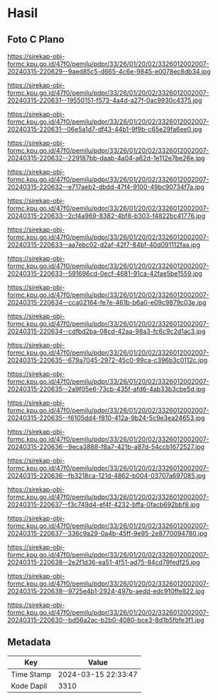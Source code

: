 # Hasil

## Foto C Plano

https://sirekap-obj-formc.kpu.go.id/47f0/pemilu/pdpr/33/26/01/20/02/3326012002007-20240315-220629--9aed85c5-d665-4c6e-9845-e0078ec8db34.jpg

https://sirekap-obj-formc.kpu.go.id/47f0/pemilu/pdpr/33/26/01/20/02/3326012002007-20240315-220631--19550151-f573-4a4d-a27f-0ac9930c4375.jpg

https://sirekap-obj-formc.kpu.go.id/47f0/pemilu/pdpr/33/26/01/20/02/3326012002007-20240315-220631--06e5a1d7-df43-44b1-9f9b-c65e29fa6ee0.jpg

https://sirekap-obj-formc.kpu.go.id/47f0/pemilu/pdpr/33/26/01/20/02/3326012002007-20240315-220632--229187bb-daab-4a04-a62d-1e112e7be26e.jpg

https://sirekap-obj-formc.kpu.go.id/47f0/pemilu/pdpr/33/26/01/20/02/3326012002007-20240315-220632--e717aeb2-dbdd-47f4-9100-49bc90734f7a.jpg

https://sirekap-obj-formc.kpu.go.id/47f0/pemilu/pdpr/33/26/01/20/02/3326012002007-20240315-220633--2cf4a969-8382-4bf8-b303-f4822bc41776.jpg

https://sirekap-obj-formc.kpu.go.id/47f0/pemilu/pdpr/33/26/01/20/02/3326012002007-20240315-220633--aa7ebc02-d2af-42f7-84bf-40d091112faa.jpg

https://sirekap-obj-formc.kpu.go.id/47f0/pemilu/pdpr/33/26/01/20/02/3326012002007-20240315-220633--591696cd-0ecf-4681-91ca-42fae5be1559.jpg

https://sirekap-obj-formc.kpu.go.id/47f0/pemilu/pdpr/33/26/01/20/02/3326012002007-20240315-220634--cca02164-fe7e-461b-b6a0-e09c9879c03e.jpg

https://sirekap-obj-formc.kpu.go.id/47f0/pemilu/pdpr/33/26/01/20/02/3326012002007-20240315-220634--cdfbd2ba-08cd-42aa-98a3-fc6c9c2d1ac3.jpg

https://sirekap-obj-formc.kpu.go.id/47f0/pemilu/pdpr/33/26/01/20/02/3326012002007-20240315-220635--679a7045-2972-45c0-99ca-c396b3c0112c.jpg

https://sirekap-obj-formc.kpu.go.id/47f0/pemilu/pdpr/33/26/01/20/02/3326012002007-20240315-220635--2a9f05e6-73cb-435f-afd6-4ab33b3cbe5d.jpg

https://sirekap-obj-formc.kpu.go.id/47f0/pemilu/pdpr/33/26/01/20/02/3326012002007-20240315-220635--f6105dd4-f810-412a-9b24-5c9e3ea24653.jpg

https://sirekap-obj-formc.kpu.go.id/47f0/pemilu/pdpr/33/26/01/20/02/3326012002007-20240315-220636--9eca3888-f8a7-421b-a87d-54ccb1672527.jpg

https://sirekap-obj-formc.kpu.go.id/47f0/pemilu/pdpr/33/26/01/20/02/3326012002007-20240315-220636--fb3218ca-121d-4862-b004-03707a697085.jpg

https://sirekap-obj-formc.kpu.go.id/47f0/pemilu/pdpr/33/26/01/20/02/3326012002007-20240315-220637--f3c749d4-ef4f-4232-bffa-0facb692bbf8.jpg

https://sirekap-obj-formc.kpu.go.id/47f0/pemilu/pdpr/33/26/01/20/02/3326012002007-20240315-220637--336c9a29-0a4b-45ff-9e95-2e8770094780.jpg

https://sirekap-obj-formc.kpu.go.id/47f0/pemilu/pdpr/33/26/01/20/02/3326012002007-20240315-220638--2e2f1d36-ea51-4f51-ad75-84cd79fedf25.jpg

https://sirekap-obj-formc.kpu.go.id/47f0/pemilu/pdpr/33/26/01/20/02/3326012002007-20240315-220638--9725e4b1-2924-497b-aedd-edc910ffe822.jpg

https://sirekap-obj-formc.kpu.go.id/47f0/pemilu/pdpr/33/26/01/20/02/3326012002007-20240315-220630--bd56a2ac-b2b0-4080-bce3-8d1b5fbfe3f1.jpg


## Metadata

| Key        | Value               |
| ---------- | ------------------- |
| Time Stamp | 2024-03-15 22:33:47 |
| Kode Dapil | 3310                |



